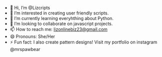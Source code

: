 - 👋 Hi, I’m @Lizcripts
- 👀 I’m interested in creating user friendly scripts.
- 🌱 I’m currently learning everyhthing about Python. 
- 💞️ I’m looking to collaborate on javascript projects.
- 📫 How to reach me: lizonlinebiz23@gmail.com
- 😄 Pronouns: She/Her
- ⚡ Fun fact: I also create pattern designs! Visit my portfolio on instagram @mrspawbear

<!---
Lizcripts/Lizcripts is a ✨ special ✨ repository because its `README.md` (this file) appears on your GitHub profile.
You can click the Preview link to take a look at your changes.
--->
